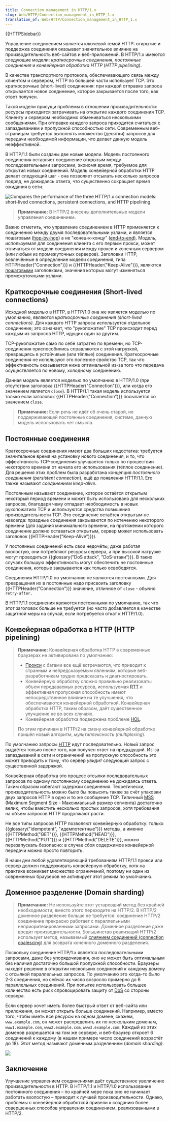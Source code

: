```yaml
---
title: Connection management in HTTP/1.x
slug: Web/HTTP/Connection_management_in_HTTP_1.x
translation_of: Web/HTTP/Connection_management_in_HTTP_1.x
---
```

{{HTTPSidebar}}

Управление соединением является ключевой темой HTTP: открытие и поддержка соединения оказывает значительное влияние на производительность веб-сайтов и веб-приложений. В HTTP/1.x имеются следующие модели: _краткосрочные соединения_, _постоянные соединения_ и _конвейерная обработка HTTP_ (_HTTP pipelining_).

В качестве транспортного протокола, обеспечивающего связь между клиентом и сервером, HTTP по большей части использует TCP. Это краткосрочные (short-lived) соединения: при каждой отправке запроса открывается новое соединение, которое закрывается после того, как ответ получен.

Такой модели присущи проблемы в отношении производительности: ресурсы приходится затрачивать на открытие каждого соединения TCP. Клиенту и сервером необходимо обмениваться несколькими сообщениями. При отправке каждого запроса приходится считаться с запаздыванием и пропускной способностью сети. Современным веб-страницам требуется выполнять множество (десятки) запросов для передачи необходимой информации, что делает данную модель неэффективной.

В HTTP/1.1 были созданы две новые модели. Модель постоянного соединения оставляет соединение открытым между последовательными запросами, экономя время, требуемое для открытия новых соединений. Модель конвейерной обработки HTTP делает следующий шаг - она позволяет отсылать несколько запросов подряд, не дожидаясь ответа, что существенно сокращает время ожидания в сети.

![Compares the performance of the three HTTP/1.x connection models: short-lived connections, persistent connections, and HTTP pipelining.](https://mdn.mozillademos.org/files/13727/HTTP1_x_Connections.png)

> **Примечание:** В HTTP/2 внесены дополнительные модели управления соединением.

Важно отметить, что управление соединением в HTTP применяется к соединению между двумя последовательными узлами, и является пошаговым ([hop-by-hop](/ru/docs/Web/HTTP/Headers#hbh)) а не "конец-к-концу" ([end-to-end)](/ru/docs/Web/HTTP/Headers#e2e). Модель, используемая для соединения клиента с его первым прокси, может отличаться от модели соединения между прокси и конечным сервером (или любым из промежуточных серверов). Заголовки HTTP, вовлечённые в определение модели соединения, типа HTTPHeader("Connection")}} и {{HTTPHeader("Keep-Alive")}}, являются [пошаговыми](/ru/docs/Web/HTTP/Headers#hbh) заголовками, значения которых могут изменяться промежуточными узлами.

## Краткосрочные соединения (Short-lived connections)

Исходной моделью в HTTP, в HTTP/1.0 она же является моделью по умолчанию, являются _краткосрочные соединения_ _(short-lived connections)_. Для каждого HTTP запроса используется отдельное соединение; это означает, что "рукопожатие" TCP происходит перед каждым из запросов HTTP, идущих один за другим.

TCP-рукопожатие само по себе затратно по времени, но TCP-соединения приспособились справляются с этой нагрузкой, превращаясь в устойчивые (или тёплые) соединения. Краткосрочные соединения не используют это полезное свойство TCP, так что эффективность оказывается ниже оптимальной из-за того что передача осуществляется по новому, холодному соединению.

Данная модель является моделью по умолчанию в HTTP/1.0 (при отсутствии заголовка {{HTTPHeader("Connection")}}, или когда его значением является `close`). В HTTP/1.1 такая модель используется только если заголовок {{HTTPHeader("Connection")}} посылается со значением `close`.

> **Примечание:** Если речь не идёт об очень старой, не поддерживающей постоянные соединения, системе, данную модель использовать нет смысла.

## Постоянные соединения

Краткосрочные соединения имеют два больших недостатка: требуется значительное время на установку нового соединения, и то, что эффективность TCP-соединения улучшается только по прошествии некоторого времени от начала его использования (тёплое соединение). Для решения этих проблем была разработана концепция _постоянного соединения (persistent connection_), ещё до появления HTTP/1.1. Его также называют _соединением keep-alive_.

Постоянным называют соединение, которое остаётся открытым некоторый период времени и может быть использовано для нескольких запросов, благодаря чему отпадает необходимость в новых рукопожатиях TCP и используются средства повышения производительности TCP. Это соединение остаётся открытым не навсегда: праздные соединения закрываются по истечению некоторого времени (для задания минимального времени, на протяжении которого соединение должно оставаться открытым, сервер может использовать заголовок {{HTTPHeader("Keep-Alive")}}).

У постоянных соединений есть свои недочёты; даже работая вхолостую, они потребляют ресурсы сервера, а при высокой нагрузке могут проводиться {{glossary("DoS attack", "DoS-атаки")}}. В таких случаях большую эффективность могут обеспечить не постоянные соединения, которые закрываются как только освободятся.

Соединения HTTP/1.0 по умолчанию не являются постоянными. Для превращения их в постоянные надо присвоить заголовку {{HTTPHeader("Connection")}} значение, отличное от `close` - обычно `retry-after.`

В HTTP/1.1 соединения являются постоянными по умолчанию, так что этот заголовок больше не требуется (но часто добавляется в качестве защитной меры на случай, если потребуется откат к HTTP/1.0).

## Конвейерная обработка в HTTP (HTTP pipelining)

> **Примечание:** Конвейерная обработка HTTP в современных браузерах не активирована по умолчанию:
>
> - [Прокси](https://en.wikipedia.org/wiki/Proxy_server) с багами все ещё встречаются, что приводит к странным и непредсказуемым явлениям, которые веб-разработчикам трудно предсказать и диагностировать.
> - Конвейерную обработку сложно правильно реализовать: объем передаваемых ресурсов, используемая [RTT](https://en.wikipedia.org/wiki/Round-trip_delay_time) и эффективная пропускная способность имеют непосредственное влияние на те улучшения, что обеспечиваются конвейерной обработкой. Конвейерная обработка HTTP, таким образом, даёт существенное улучшение не во всех случаях.
> - Конвейерная обработка подвержена проблеме [HOL](https://en.wikipedia.org/wiki/Head-of-line_blocking).
>
> По этим причинам в HTTP/2 на смену конвейерной обработке пришёл новый алгоритм, _мультиплексность (multiplexing_).

По умолчанию запросы [HTTP](/en/HTTP) идут последовательно. Новый запрос выдаётся только после того, как получен ответ на предыдущий. Из-за запаздываний в сети и ограничений на пропускную способность это может приводить к тому, что сервер _увидит_ следующий запрос с существенной задержкой.

Конвейерная обработка это процесс отсылки последовательных запросов по одному постоянному соединению не дожидаясь ответа. Таким образом избегают задержки соединения. Теоретически, производительность можно было бы повысить также за счёт упаковки двух запросов HTTP в одно и то же сообщение TCP. Типичный [MSS](https://en.wikipedia.org/wiki/Maximum_segment_size) (Maximum Segment Size - Максимальный размер сегмента) достаточно велик, чтобы вместить несколько простых запросов, хотя требования на объем запросов HTTP продолжают расти.

Не все типы запросов HTTP позволяют конвейерную обработку: только {{glossary("idempotent", "идемпотентные")}} методы, а именно {{HTTPMethod("GET")}}, {{HTTPMethod("HEAD")}}, {{HTTPMethod("PUT")}} и {{HTTPMethod("DELETE")}}, можно перезапускать безопасно: в случае сбоя содержимое конвейерной передачи можно просто повторить.

В наши дни любой удовлетворяющий требованиям HTTP/1.1 прокси или сервер должен поддерживать конвейерную обработку, хотя на практике возникает множество ограничений, поэтому ни один из современных браузеров не активирует этот режим по умолчанию.

## Доменное разделение (Domain sharding)

> **Примечание:** Не используйте этот устаревший метод без крайней необходимости; вместо этого переходите на HTTP/2. В HTTP/2 доменное разделение больше не требуется: соединение HTTP/2 соединение прекрасно работает с параллельными неприоритезированными запросами. Доменное разделение даже вредит производительности. Большинство реализаций HTTP/2 использует метод, называемый [слиянием соединений (connection coalescing](<I wonder if it's related to the nobash/nobreak/nopick secret exit s of Elrond's chambers.>)) для возврата конечного доменного разделения.

Поскольку соединение HTTP/1.x является последовательными запросами, даже без упорядочивания, оно не может быть оптимальным без наличия достаточно большой пропускной способности. Браузеры находят решение в открытии нескольких соединений к каждому домену с отсылкой параллельных запросов. По умолчанию это когда-то было 2-3 соединения, но сейчас их число возросло примерно до 6 параллельных соединений. При попытке использовать большее количество есть риск спровоцировать защиту от [DoS](/ru/docs/Glossary/DOS_attack) со стороны сервера.

Если сервер хочет иметь более быстрый ответ от веб-сайта или приложения, он может открыть больше соединений. Например, вместо того, чтобы иметь все ресурсы на одном домене, скажем, `www.example.com`, он может распределить их по нескольким доменам, `www1.example.com`, `www2.example.com`, `www3.example.com`. Каждый из этих доменов разрешается на том же сервере, и веб-браузер откроет 6 соединений к каждому (в нашем примере число соединений возрастёт до 18). Этот метод называют доменным разделением (_domain sharding)_.

![](https://mdn.mozillademos.org/files/13783/HTTPSharding.png)

## Заключение

Улучшение управлением соединениями даёт существенное увеличение производительности в HTTP. В HTTP/1.1 и HTTP/1.0 использование постоянного соединения – по крайней мере пока оно не начинает работать вхолостую – приводит к лучшей производительности. Однако, проблемы с конвейерной обработкой привели к созданию более совершенных способов управления соединением, реализованными в HTTP/2.
